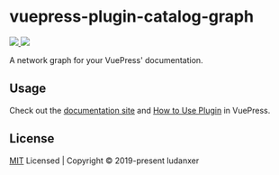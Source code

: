 # vuepress-plugin-catalog-graph

<p align="left">
  <a href="https://app.netlify.com/sites/catalog-graph/deploys">
    <img src="https://api.netlify.com/api/v1/badges/310f5f89-c4b3-467e-b173-99f8d6ce85b2/deploy-status" />
  </a>
  <img src="https://img.shields.io/npm/v/vuepress-plugin-catalog-graph" />
</p>

A network graph for your VuePress' documentation.

## Usage

Check out the [documentation site](https://catalog-graph.netlify.com) and [How to Use Plugin](https://vuepress.vuejs.org/plugin/using-a-plugin.html#using-a-plugin) in VuePress.

## License

[MIT](./LICENSE) Licensed | Copyright © 2019-present ludanxer
